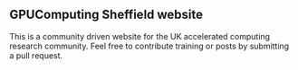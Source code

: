 ## GPUComputing Sheffield website

This is a community driven website for the UK accelerated computing research community. Feel free to contribute training or posts by submitting a pull request.
